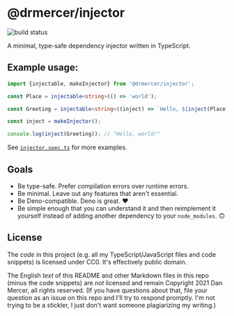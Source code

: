 # @drmercer/injector

![build status](https://github.com/drmercer/minimal-injector/actions/workflows/main.yml/badge.svg)

A minimal, type-safe dependency injector written in TypeScript.

## Example usage:

```ts
import {injectable, makeInjector} from '@drmercer/injector';

const Place = injectable<string>(() => 'world');

const Greeting = injectable<string>((inject) => `Hello, ${inject(Place)}!`);

const inject = makeInjector();

console.log(inject(Greeting)); // "Hello, world!"
```

See [`injector.spec.ts`](./injector.spec.ts) for more examples.

## Goals

* Be type-safe. Prefer compilation errors over runtime errors.
* Be minimal. Leave out any features that aren't essential.
* Be Deno-compatible. Deno is great. :heart:
* Be simple enough that you can understand it and then reimplement it yourself instead of adding another dependency to your `node_modules`. 🙃

## License

The _code_ in this project (e.g. all my TypeScript/JavaScript files and code snippets) is licensed under CC0. It's effectively public domain.

The English _text_ of this README and other Markdown files in this repo (minus the code snippets) are _not_ licensed and remain Copyright 2021 Dan Mercer, all rights reserved. (If you have questions about that, file your question as an issue on this repo and I'll try to respond promptly. I'm not trying to be a stickler, I just don't want someone plagiarizing my writing.)
